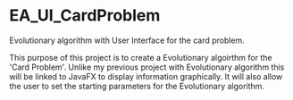 # EA_UI_CardProblem
Evolutionary algorithm with User Interface for the card problem.

This purpose of this project is to create a Evolutionary algoirthm for the 'Card Problem'.
Unlike my previous project with Evolutionary algorithm this will be linked to JavaFX to display
information graphically. It will also allow the user to set the starting parameters for the 
Evolutionary algorithm.
